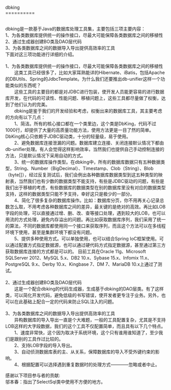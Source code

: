 dbking<br>
==========<br>

<br>
dbking是一款基于Java的数据库处理工具集，主要包括三项主要内容：<br>
1、为各类数据库提供统一的操作接口，尽最大可能保障各类数据库之间的移植性<br>
2、通过生成器创建BO类及DAO层代码<br>
3、为各类数据库之间的数据导入导出提供高效率的工具<br>
下面对这三项功能进行详细的介绍。<br>
<br>
1、为各类数据库提供统一的操作接口，尽最大可能保障各类数据库之间的移植性<br>
　　这类工具已经很多了，比如大家耳熟能详的Hibernate、iBatis，包括Apache的DBUtils、Spring的JdbcTemplate。为什么我们还要推出db-unifier这样一个功能类似的东西呢？<br>
　　这些工具的主要目的都是对JDBC进行包装，使开发人员能更容易的进行数据库开发，在代码的可读性、性能问题、移植问题上，这些工具都尽量做了权衡，达到了他们认为的完美。<br>
　　dbking是鉴于我们的开发经验和考虑，权衡出来的数据库工具，其主要考虑的方向有以下几点：<br>
　　1、简洁。所有的核心接口都在一个类里边，这个类是DbKing，代码不过1000行，却提供了大量的高质量功能方法，使用方法更是一目了然的简单。DbKing核心只依赖于JDBC驱动类，十分的轻量级，易于使用。<br>
　　2、避免数据库连接泄漏的问题。数据库建立连接、关闭连接默认情况下都由db-unifier处理。有人会觉得这样影响效率，当然我们也提供自己手动控制连接的方法，只是默认情况下采用自动的方式。<br>
　　3、统一的数据库操作类型。在dbking中，所有的数据库数据只有五种数据类型，String、Number（BigDecimal）、Timestamp、Clob（String）、Blob（byte[]），经过反复测试后，我们会例出各种数据库数据类型到这五种类型的映射表，当然我们也有少数的数据类型不能支持，有些是JDBC驱动的问题，有些是我们出于移植的考虑，有些数据库的数据类型在别的数据库里没有对应的数据类型支持，这样的数据类型只能不予支持，幸好这只是极少的一部分。<br>
　　4、简化了很多复杂的数据库操作。比如：数据库分页，你不用再关心记录总数怎么取，不用考虑各种数据库之间的差异，最关键的是绝对的高效。再比如LOB字段的处理，可以直接通过增、删、改、查等接口处理，遇到较大的LOB，也可以用流的方式处理，避免内存溢出的问题。再比如获取数据库序列，我们采用了统一的算法，不同的数据库都使用同一个接口来获取序列，而且这个方法可以在多线程环境下使用，甚至是集群环境下都没有问题。<br>
　　5、提供多种使用方式。可以单独使用，也可以结合Spring IoC框架使用。可以通过配置方式指定数据源，也可以通过硬代码方式指定数据源，甚至通过第三方获取数据库连接的方式都是可以的。
		目前工具在Oracle 11g、Microsoft SQLServer 2012、MySQL 5.x、DB2 10.x、Sybase 15.x、Infomix 11.x、PostgreSQL 9.x、Derby 10.x、Kingbase 7、DM 7、MariaDB 10.x上通过了测试。<br>
<br>
2、通过生成器创建BO类及DAO层代码<br>
　　这是一个配合dbking的代码生成器，生成基于dbking的DAO层类。有了这样类，可以简化开发代码，避免低级的书写错误，使开发者更专注于业务。另外，也可以在此基础上配合一定的代码来防止SQL注入的问题。<br>
<br>
3、为各类数据库之间的数据导入导出提供高效率的工具<br>
　　异构数据库的导入导出一直是个大难题，一般的工具配置复杂，尤其是不支持LOB这样的大字段数据，我们的这个工具不仅配置简单，而且具有以下几个特点。<br>
　　1、速度非常快，这个因为取决于系统环境，这个只有谁用谁知道了，至少我们是跟别的工具作过比较的。<br>
　　2、支持LOB字段的导入导出。<br>
　　3、自动侦测数据库表的主、从关系，保障数据库的导入不受外键约束的影响。<br>
　　4、根据配置可以选择遇到重复数据时的处理方式————忽略或者中止。<br>

感谢以下项目参与者的贡献:<br>
邬本春：指出了SelectSql类中使用不方便的地方。<br>